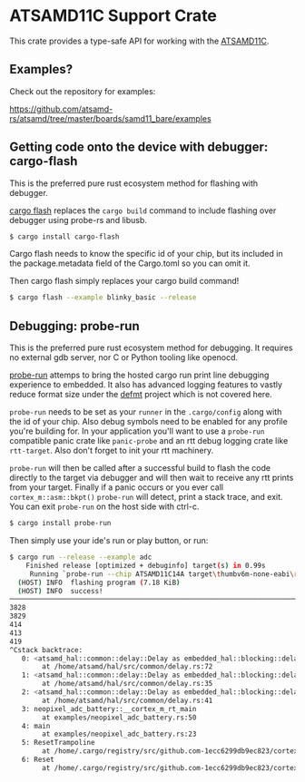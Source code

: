 # ATSAMD11C Support Crate

This crate provides a type-safe API for working with the [ATSAMD11C](https://www.microchip.com/wwwproducts/en/ATSAMD11C14).

## Examples?

Check out the repository for examples:

https://github.com/atsamd-rs/atsamd/tree/master/boards/samd11_bare/examples


## Getting code onto the device with debugger: cargo-flash

This is the preferred pure rust ecosystem method for flashing with debugger.

[cargo flash](https://github.com/probe-rs/cargo-flash) replaces the `cargo build` command to include flashing over debugger using probe-rs and libusb.

```bash
$ cargo install cargo-flash
```

Cargo flash needs to know the specific id of your chip, but its included in the package.metadata field of the Cargo.toml so you can omit it.

Then cargo flash simply replaces your cargo build command!
```bash
$ cargo flash --example blinky_basic --release
```

## Debugging: probe-run

This is the preferred pure rust ecosystem method for debugging. It requires no external gdb server, nor C or Python tooling like openocd.

[probe-run](https://github.com/probe-rs/cargo-flash) attemps to bring the hosted cargo run print line debugging experience to embedded. It also has advanced logging features to vastly reduce format size under the [defmt](https://github.com/knurling-rs/defmt) project which is not covered here.

`probe-run` needs to be set as your `runner` in the `.cargo/config` along with the id of your chip. Also debug symbols need to be enabled for any profile you're building for. In your application you'll want to use a `probe-run` compatible panic crate like `panic-probe` and an rtt debug logging crate like `rtt-target`. Also don't forget to init your rtt machinery.

`probe-run` will then be called after a successful build to flash the code directly to the target via debugger and will then wait to receive any rtt prints from your target. Finally if a panic occurs or you ever call `cortex_m::asm::bkpt()` `probe-run` will detect, print a stack trace, and exit. You can exit `probe-run` on the host side with ctrl-c.

```bash
$ cargo install probe-run
```

Then simply use your ide's run or play button, or run:
```bash
$ cargo run --release --example adc 
    Finished release [optimized + debuginfo] target(s) in 0.99s
     Running `probe-run --chip ATSAMD11C14A target\thumbv6m-none-eabi\release\examples\adc`
  (HOST) INFO  flashing program (7.18 KiB)
  (HOST) INFO  success!
────────────────────────────────────────────────────────────────────────────────
3828
3829
414
413
419
^Cstack backtrace:
   0: <atsamd_hal::common::delay::Delay as embedded_hal::blocking::delay::DelayUs<u32>>::delay_us
        at /home/atsamd/hal/src/common/delay.rs:72
   1: <atsamd_hal::common::delay::Delay as embedded_hal::blocking::delay::DelayMs<u32>>::delay_ms
        at /home/atsamd/hal/src/common/delay.rs:35
   2: <atsamd_hal::common::delay::Delay as embedded_hal::blocking::delay::DelayMs<u16>>::delay_ms
        at /home/atsamd/hal/src/common/delay.rs:41
   3: neopixel_adc_battery::__cortex_m_rt_main
        at examples/neopixel_adc_battery.rs:50
   4: main
        at examples/neopixel_adc_battery.rs:23
   5: ResetTrampoline
        at /home/.cargo/registry/src/github.com-1ecc6299db9ec823/cortex-m-rt-0.6.13/src/lib.rs:547
   6: Reset
        at /home/.cargo/registry/src/github.com-1ecc6299db9ec823/cortex-m-rt-0.6.13/src/lib.rs:550
```
